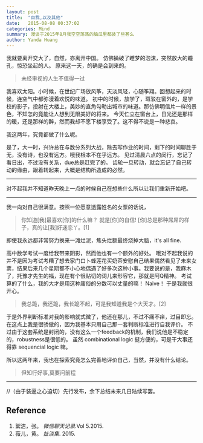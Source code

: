 ```yaml
---
layout: post
title:  "自我,以及其他"
date:   2015-08-08 00:37:02
categories: Mind
summary: 漫谈于2015年8月我空空荡荡的脑瓜里都装了些甚么
author: Yanda Huang
---
```


我就要离开交大了，自然，亦离开中国。 仿佛捅破了睡梦的泡沫，突然放大的瞳孔，惊恐坐起的人。 原来这一天，的确是会到来的。

>未经审视的人生不值得一过

我喜欢太阳。小时候，在世纪广场放风筝，天淡风轻，心随筝翔。回想起来的时候，连空气中都弥漫着欢悦的味道。 初中的时候，放学了，斑驳在窗外的，是学校的影子，投射在大楼上，美妙的直角勾勒出城市的味道。那仿佛明信片一样的景色，不知怎的竟能让人想到无限美好的将来。 今天伫立在窗台上，日光还是那样的暖，还是那样的醉，然而我却不愿下楼享受了。这不得不说是一种悲哀。

我这两年，究竟都做了什么呢。

是了，大一时，兴许总在与数分系列大战，除去写作业的时间，剩下的时间聊胜于无，没有诗，也没有远方。哦我根本不在乎远方。 见过清晨六点的闵行，忘记了看日出，不过没有关系，due总是赶完了的。 齿轮一旦转动，就会忘记了自己转动的缘由，跟着转起来，大概是结构所造成的必然。

---

对不起我并不知道昨天晚上一点的时候自己在想些什么所以让我们重新开始吧。

---

我一向对自己很满意。按照一位愿意透露姓名的女票的话说，

> 你知道[我]最喜欢[你]的什么嘛？ 就是[你]的自信! [你]总是那种屌屌的样子，真的让[我]好迷恋丫。[1]

即使我永远都非常努力换来一滩烂泥，焦头烂额最终烧掉大脑，it's all fine. 

高中数学考试一度给我带来阴影，然而他也有一个额外的好处。 哦对不起我说的并不是因为考试考糟了想去家门口卜蜂莲花买奶茶安慰自己结果偶然看见了未来女票，结果后来几个星期都不小心地偶遇了好多次这种小事。我要说的是，我麻木了，托豫才先生的福，现在有个很贴切的词儿来形容它，那就是阿Q精神。 考试算的了什么，我的大才是用这种庸俗的分数可以丈量的嘛！ Naive！ 于是我就很开心。

> 我总跪，我还跪，我长跪不起，可是我知道我是个大天才。[2]

于是外界判断标准对我的影响就式微了，他还在那儿，不过不痛不痒，过目即忘。在这点上我是很骄傲的，因为我基本只用自己那一套判断标准进行自我评价。 不过由于这套系统是封闭的，没有这么一个feedback的机制，我们说他是不稳定的，robustness是很低的。 虽然 combinational logic 挺方便的，可是干大事还得靠 sequencial logic 嘛。 

所以这两年来，我也在探索究竟怎么完善地评价自己，当然，并没有什么结论。

> 但知行好事,莫要问前程

---

//（由于装逼之心迫切）先行发布，余下总结未来几日陆续写罢。

## Reference

1. 絮洁，张。 *微信聊天记录*.Vol 5.2015.
2. 薇儿，黄。 *扯淡集*. 2015.
